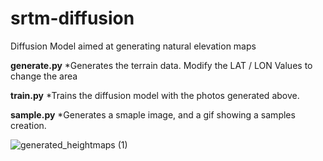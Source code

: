# srtm-diffusion
Diffusion Model aimed at generating natural elevation maps

**generate.py**
*Generates the terrain data. Modify the LAT / LON Values to change the area

**train.py**
*Trains the diffusion model with the photos generated above. 

**sample.py**
*Generates a smaple image, and a gif showing a samples creation.


![generated_heightmaps (1)](https://github.com/user-attachments/assets/df7b2338-1697-42d2-9085-4ad4c54d87eb)
